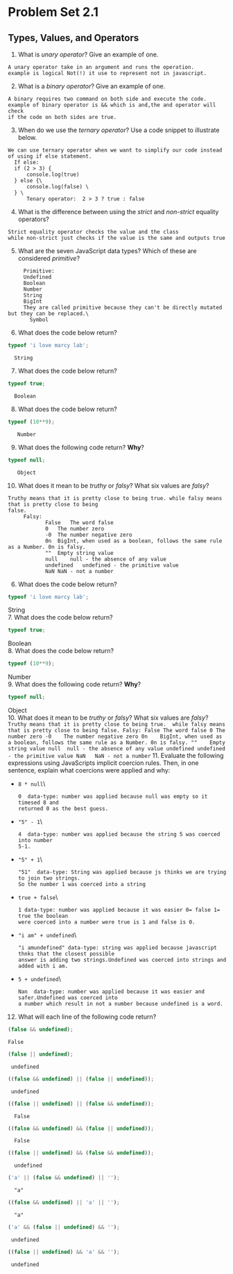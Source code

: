 # Problem Set 2.1
## Types, Values, and Operators

1. What is _unary operator_? Give an example of one.  
 ``` 
 A unary operator take in an argument and runs the operation.
 example is logical Not(!) it use to represent not in javascript.
 ```
2. What is a _binary operator_? Give an example of one.  
 ```
 A binary requires two command on both side and execute the code. 
 example of binary operator is && which is and,the and operator will check
 if the code on both sides are true.
 ```
3. When do we use the _ternary operator_? Use a code snippet to illustrate below. 
```
We can use ternary operator when we want to simplify our code instead of using if else statement.  
  If else:  
  if (2 > 3) {                         
      console.log(true)                        
  } else {\
      console.log(false) \
  } \
      Tenary operator:  2 > 3 ? true : false
```
4. What is the difference between using the _strict_ and _non-strict_ equality operators?  
```     
Strict equality operator checks the value and the class 
while non-strict just checks if the value is the same and outputs true
```
5. What are the seven JavaScript data types? Which of these are considered _primitive_?  
```     
     Primitive:  
     Undefined  
     Boolean  
     Number  
     String  
     BigInt  
     They are called primitive because they can't be directly mutated but they can be replaced.\
       Symbol 
```
6. What does the code below return?  
  ```javascript
  typeof 'i love marcy lab';
  ```
```
  String
```
7. What does the code below return?  
  ```javascript
  typeof true;
  ```
```
  Boolean 
```
8. What does the code below return?  
  ```javascript
  typeof (10**9);
  ```
```
   Number 
```
9. What does the following code return? **Why**?  
  ```javascript
  typeof null;
  ```
```
   Object  
```
10. What does it mean to be _truthy_ or _falsy_? What six values are _falsy_?  
```
Truthy means that it is pretty close to being true. while falsy means that is pretty close to being 
false.  
     Falsy:  
            False	The word false  
            0	The number zero
            -0	The number negative zero
            0n	BigInt, when used as a boolean, follows the same rule as a Number. 0n is falsy.
            ""	Empty string value
            null	null - the absence of any value
            undefined	undefined - the primitive value
            NaN	NaN - not a number
```
6. What does the code below return?
  ```javascript
  typeof 'i love marcy lab';
  ```
  String\
7. What does the code below return?
  ```javascript
  typeof true;
  ```
  Boolean\
8. What does the code below return?
  ```javascript
  typeof (10**9);
  ```
   Number\
9. What does the following code return? **Why**?
  ```javascript
  typeof null;
  ```
   Object\
10. What does it mean to be _truthy_ or _falsy_? What six values are _falsy_?  
      ```
      Truthy means that it is pretty close to being true. 
      while falsy means that is pretty close to being false.
      Falsy:
          False	The word false
          0	The number zero
          -0	The number negative zero
          0n	BigInt, when used as a boolean, follows the same rule as a Number. 0n is falsy.
          ""	Empty string value
          null	null - the absence of any value
          undefined	undefined - the primitive value
          NaN	NaN - not a number
      ```
11. Evaluate the following expressions using JavaScripts implicit coercion rules. Then, in one sentence, explain what coercions were applied and why:
  * `8 * null`\
    ```
    0  data-type: number was applied because null was empty so it timesed 8 and
    returned 0 as the best guess.
    ```
  * `"5" - 1`\
    ```
    4  data-type: number was applied because the string 5 was coerced into number 
    5-1.
    ```
  * `"5" + 1`\
    ```
    "51"  data-type: String was applied because js thinks we are trying to join two strings.
    So the number 1 was coerced into a string
    ```
  * `true + false`\
    ```
    1 data-type: number was applied because it was easier 0= false 1= true the boolean
    were coerced into a number were true is 1 and false is 0.
    ```
  * `"i am" + undefined`\
    ```
    "i amundefined" data-type: string was applied because javascript thnks that the closest possible
    answer is adding two strings.Undefined was coerced into strings and added with i am.
    ```
  * `5 + undefined`\
    ```
    Nan  data-type: number was applied because it was easier and safer.Undefined was coerced into 
    a number which result in not a number because undefined is a word.
    ```
12. What will each line of the following code return?
   ```javascript
   (false && undefined);
   ```
    False
   ```javascript
   (false || undefined);
   ```
     undefined
   ```javascript
   ((false && undefined) || (false || undefined));
   ```
     undefined
   ```javascript
   ((false || undefined) || (false && undefined));
   ```
      False
   ```javascript
   ((false && undefined) && (false || undefined));
   ```
      False
   ```javascript
   ((false || undefined) && (false && undefined));
   ```
      undefined
   ```javascript
   ('a' || (false && undefined) || '');
   ```
      "a"
   ```javascript
   ((false && undefined) || 'a' || '');
   ```
      "a"
   ```javascript
   ('a' && (false || undefined) && '');
   ```
     undefined
   ```javascript
   ((false || undefined) && 'a' && '');
   ```
     undefined
